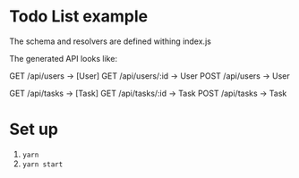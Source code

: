 # Todo List example

The schema and resolvers are defined withing index.js

The generated API looks like:

GET /api/users      -> [User]
GET /api/users/:id  -> User
POST /api/users     -> User

GET /api/tasks      -> [Task]
GET /api/tasks/:id  -> Task
POST /api/tasks     -> Task

# Set up

1. `yarn`
2. `yarn start`
